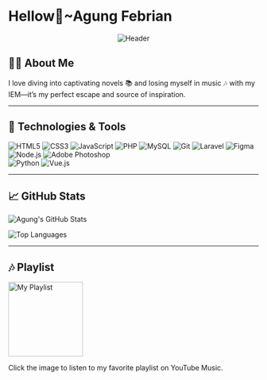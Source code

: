 # Hellow👋~Agung Febrian

<p align="center">
  <img src="https://imgur.com/mhsDFsy.png" alt="Header"/>
</p>

## 🙋‍♂️ About Me
I love diving into captivating novels 📚 and losing myself in music 🎶 with my IEM—it’s my perfect escape and source of inspiration.

---

## 🔧 Technologies & Tools
![HTML5](https://img.shields.io/badge/HTML5-%23E34F26.svg?style=for-the-badge&logo=html5&logoColor=white)
![CSS3](https://img.shields.io/badge/CSS3-%231572B6.svg?style=for-the-badge&logo=css3&logoColor=white)
![JavaScript](https://img.shields.io/badge/JavaScript-%23F7DF1E.svg?style=for-the-badge&logo=javascript&logoColor=black)
![PHP](https://img.shields.io/badge/PHP-%23777BB4.svg?style=for-the-badge&logo=php&logoColor=white)
![MySQL](https://img.shields.io/badge/MySQL-%234479A1.svg?style=for-the-badge&logo=mysql&logoColor=white)
![Git](https://img.shields.io/badge/Git-%23F05032.svg?style=for-the-badge&logo=git&logoColor=white)
![Laravel](https://img.shields.io/badge/Laravel-%23FF2D20.svg?style=for-the-badge&logo=laravel&logoColor=white)
![Figma](https://img.shields.io/badge/Figma-%23F24E1E.svg?style=for-the-badge&logo=figma&logoColor=white)
![Node.js](https://img.shields.io/badge/Node.js-%23339933.svg?style=for-the-badge&logo=node.js&logoColor=white)
![Adobe Photoshop](https://img.shields.io/badge/Adobe%20Photoshop-%23007ACC.svg?style=for-the-badge&logo=adobephotoshop&logoColor=white)  
![Python](https://img.shields.io/badge/Python-%233776AB.svg?style=for-the-badge&logo=python&logoColor=white)
![Vue.js](https://img.shields.io/badge/Vue.js%20-%2341B883.svg?style=for-the-badge&logo=vue.js&logoColor=white)

---

## 📈 GitHub Stats
![Agung's GitHub Stats](https://github-readme-stats.vercel.app/api?username=agungfebrixn&show_icons=true&theme=tokyonight)

![Top Languages](https://github-readme-stats.vercel.app/api/top-langs/?username=agungfebrixn&layout=compact&theme=tokyonight)

---

## 🎶 Playlist
<a href="https://music.youtube.com/playlist?list=PLd7W4CVTdtdNGunVYHyEjWXwtqS1eywrC">
    <img src="https://imgur.com/Hyqt40k.png" alt="My Playlist" width="150"/>
</a>

Click the image to listen to my favorite playlist on YouTube Music.
